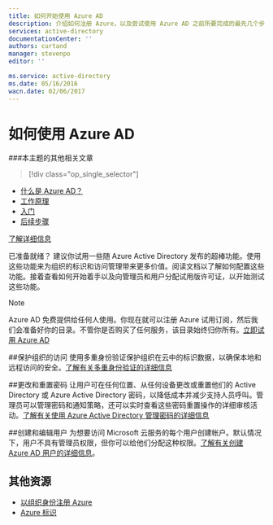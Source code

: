 ```yaml
---
title: 如何开始使用 Azure AD
description: 介绍如何注册 Azure，以及尝试使用 Azure AD 之前所要完成的最先几个步骤。
services: active-directory
documentationCenter: ''
authors: curtand
manager: stevenpo
editor: ''

ms.service: active-directory
ms.date: 05/16/2016
wacn.date: 02/06/2017
---
```


# 如何使用 Azure AD

###本主题的其他相关文章
> [!div class="op_single_selector"]
- [什么是 Azure AD？](./active-directory-whatis.md)
- [工作原理](./active-directory-works.md)
- [入门](./active-directory-get-started.md)<br> 
- [后续步骤](./active-directory-next-steps.md)<br>

[了解详细信息](./active-directory-learn-map.md)<br>

已准备就绪？ 建议你试用一些随 Azure Active Directory 发布的超棒功能。使用这些功能来为组织的标识和访问管理带来更多价值。阅读文档以了解如何配置这些功能。接着查看如何开始着手以及向管理员和用户分配试用版许可证，以开始测试这些功能。

> [!NOTE]
> Azure AD 免费提供给任何人使用。你现在就可以注册 Azure 试用订阅，然后我们会准备好你的目录。不管你是否购买了任何服务，该目录始终归你所有。[立即试用 Azure AD](./index.md)

##保护组织的访问
使用多重身份验证保护组织在云中的标识数据，以确保本地和远程访问的安全。[了解有关多重身份验证的详细信息](../multi-factor-authentication/multi-factor-authentication.md)

##更改和重置密码
让用户可在任何位置、从任何设备更改或重置他们的 Active Directory 或 Azure Active Directory 密码，以降低成本并减少支持人员呼叫。管理员可以管理密码和通知策略，还可以实时查看这些密码重置操作的详细审核活动。[了解有关使用 Azure Active Directory 管理密码的详细信息](./active-directory-manage-passwords.md)

##创建和编辑用户
为想要访问 Microsoft 云服务的每个用户创建帐户。默认情况下，用户不具有管理员权限，但你可以给他们分配这种权限。[了解有关创建 Azure AD 用户的详细信息](./active-directory-create-users.md)。

## 其他资源

- [以组织身份注册 Azure](./sign-up-organization.md)
- [Azure 标识](./fundamentals-identity.md)

<!---HONumber=Mooncake_Quality_Review_0125_2017-->